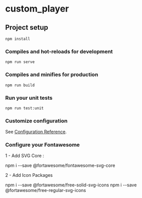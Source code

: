 # custom_player

## Project setup
```
npm install
```

### Compiles and hot-reloads for development
```
npm run serve
```

### Compiles and minifies for production
```
npm run build
```

### Run your unit tests
```
npm run test:unit
```

### Customize configuration
See [Configuration Reference](https://cli.vuejs.org/config/).

### Configure your Fontawesome

1 - Add SVG Core :

  npm i --save @fortawesome/fontawesome-svg-core

2 - Add Icon Packages

  npm i --save @fortawesome/free-solid-svg-icons
  npm i --save @fortawesome/free-regular-svg-icons




